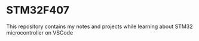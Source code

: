 # STM32F407
This repository contains my notes and projects while learning about STM32 microcontroller on VSCode
